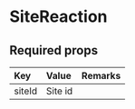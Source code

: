 # SiteReaction

## Required props

| Key | Value | Remarks |
| :--- | :--- | :--- |
| siteId | Site id |  |

